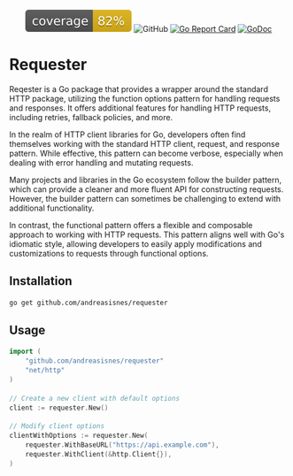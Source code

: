 <div align="center">

![coverage](https://raw.githubusercontent.com/andreasisnes/requester/badges/.badges/coverage.svg)
![GitHub](https://img.shields.io/github/license/andreasisnes/requester)
[![Go Report Card](https://goreportcard.com/badge/github.com/andreasisnes/requester)](https://goreportcard.com/report/github.com/andreasisnes/requester)
[![GoDoc](https://godoc.org/github.com/andreasisnes/requester?status.svg)](https://godoc.org/github.com/andreasisnes/requester)

</div>

# Requester
Reqester is a Go package that provides a wrapper around the standard HTTP package, utilizing the function options pattern for handling requests and responses. It offers additional features for handling HTTP requests, including retries, fallback policies, and more.

In the realm of HTTP client libraries for Go, developers often find themselves working with the standard HTTP client, request, and response pattern. While effective, this pattern can become verbose, especially when dealing with error handling and mutating requests.

Many projects and libraries in the Go ecosystem follow the builder pattern, which can provide a cleaner and more fluent API for constructing requests. However, the builder pattern can sometimes be challenging to extend with additional functionality.

In contrast, the functional pattern offers a flexible and composable approach to working with HTTP requests. This pattern aligns well with Go's idiomatic style, allowing developers to easily apply modifications and customizations to requests through functional options.

## Installation
```bash
go get github.com/andreasisnes/requester
```

## Usage

```go
import (
    "github.com/andreasisnes/requester"
    "net/http"
) 

// Create a new client with default options
client := requester.New()

// Modify client options
clientWithOptions := requester.New(
    requester.WithBaseURL("https://api.example.com"),
    requester.WithClient(&http.Client{}),
)
```